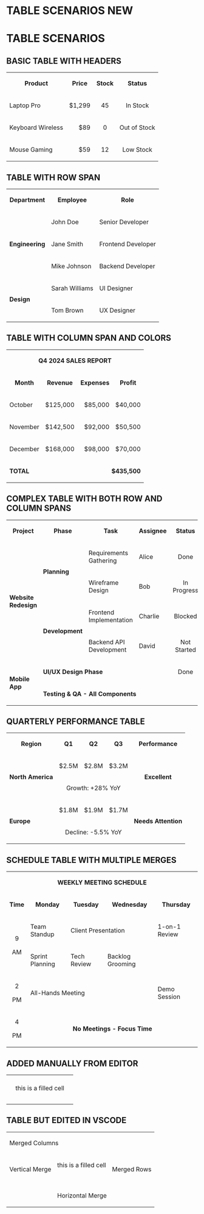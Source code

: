 # TABLE SCENARIOS NEW

# TABLE SCENARIOS

## BASIC TABLE WITH HEADERS

<table isTableHeaderOn="true" columnWidths="200,200,200,200">
  <tr>
    <td darkBackgroundColor="#1E40AF" align="center">
      <p><strong>Product</strong></p>
    </td>
    <td darkBackgroundColor="#1E40AF" align="center">
      <p><strong>Price</strong></p>
    </td>
    <td darkBackgroundColor="#1E40AF" align="center">
      <p><strong>Stock</strong></p>
    </td>
    <td darkBackgroundColor="#1E40AF" align="center">
      <p><strong>Status</strong></p>
    </td>
  </tr>
  <tr>
    <td darkBackgroundColor="#374151" align="left">
      <p>Laptop Pro</p>
    </td>
    <td darkBackgroundColor="#166534" align="right">
      <p>$1,299</p>
    </td>
    <td align="center">
      <p>45</p>
    </td>
    <td lightBackgroundColor="#22C55E" darkBackgroundColor="#14532D" align="center">
      <p>In Stock</p>
    </td>
  </tr>
  <tr>
    <td darkBackgroundColor="#374151" align="left">
      <p>Keyboard Wireless</p>
    </td>
    <td darkBackgroundColor="#991B1B" align="right">
      <p>$89</p>
    </td>
    <td align="center">
      <p>0</p>
    </td>
    <td lightBackgroundColor="#EF4444" darkBackgroundColor="#7F1D1D" align="center">
      <p>Out of Stock</p>
    </td>
  </tr>
  <tr>
    <td darkBackgroundColor="#374151" align="left">
      <p>Mouse Gaming</p>
    </td>
    <td darkBackgroundColor="#C2410C" align="right">
      <p>$59</p>
    </td>
    <td align="center">
      <p>12</p>
    </td>
    <td lightBackgroundColor="#F59E0B" darkBackgroundColor="#9A3412" align="center">
      <p>Low Stock</p>
    </td>
  </tr>
</table>

## TABLE WITH ROW SPAN

<table isTableHeaderOn="true" columnWidths="250,250,250">
  <tr>
    <td darkBackgroundColor="#1E3A8A" align="center">
      <p><strong>Department</strong></p>
    </td>
    <td darkBackgroundColor="#1E3A8A" align="center">
      <p><strong>Employee</strong></p>
    </td>
    <td darkBackgroundColor="#1E3A8A" align="center">
      <p><strong>Role</strong></p>
    </td>
  </tr>
  <tr>
    <td lightBackgroundColor="#3B82F6" darkBackgroundColor="#1E3A8A" align="left" rowSpan="3">
      <p><strong>Engineering</strong></p>
    </td>
    <td darkBackgroundColor="#1F2937" align="left">
      <p>John Doe</p>
    </td>
    <td darkBackgroundColor="#374151" align="left">
      <p>Senior Developer</p>
    </td>
  </tr>
  <tr>
    <td darkBackgroundColor="#1F2937" align="left">
      <p>Jane Smith</p>
    </td>
    <td darkBackgroundColor="#374151" align="left">
      <p>Frontend Developer</p>
    </td>
  </tr>
  <tr>
    <td darkBackgroundColor="#1F2937" align="left">
      <p>Mike Johnson</p>
    </td>
    <td darkBackgroundColor="#374151" align="left">
      <p>Backend Developer</p>
    </td>
  </tr>
  <tr>
    <td lightBackgroundColor="#8B5CF6" darkBackgroundColor="#6B21A8" align="left" rowSpan="2">
      <p><strong>Design</strong></p>
    </td>
    <td darkBackgroundColor="#581C87" align="left">
      <p>Sarah Williams</p>
    </td>
    <td darkBackgroundColor="#7C3AED" align="left">
      <p>UI Designer</p>
    </td>
  </tr>
  <tr>
    <td darkBackgroundColor="#581C87" align="left">
      <p>Tom Brown</p>
    </td>
    <td darkBackgroundColor="#7C3AED" align="left">
      <p>UX Designer</p>
    </td>
  </tr>
</table>

## TABLE WITH COLUMN SPAN AND COLORS

<table isTableHeaderOn="true" columnWidths="200,200,200,200">
  <tr>
    <td lightBackgroundColor="#10B981" darkBackgroundColor="#14532D" align="center" colSpan="4">
      <p><strong>Q4 2024 SALES REPORT</strong></p>
    </td>
  </tr>
  <tr>
    <td darkBackgroundColor="#1E40AF" align="center">
      <p><strong>Month</strong></p>
    </td>
    <td darkBackgroundColor="#1E40AF" align="center">
      <p><strong>Revenue</strong></p>
    </td>
    <td darkBackgroundColor="#1E40AF" align="center">
      <p><strong>Expenses</strong></p>
    </td>
    <td darkBackgroundColor="#1E40AF" align="center">
      <p><strong>Profit</strong></p>
    </td>
  </tr>
  <tr>
    <td darkBackgroundColor="#374151" align="left">
      <p>October</p>
    </td>
    <td lightBackgroundColor="#D1FAE5" darkBackgroundColor="#166534" align="right">
      <p>$125,000</p>
    </td>
    <td lightBackgroundColor="#FEE2E2" darkBackgroundColor="#991B1B" align="right">
      <p>$85,000</p>
    </td>
    <td lightBackgroundColor="#D1FAE5" darkBackgroundColor="#166534" align="right">
      <p>$40,000</p>
    </td>
  </tr>
  <tr>
    <td darkBackgroundColor="#374151" align="left">
      <p>November</p>
    </td>
    <td lightBackgroundColor="#D1FAE5" darkBackgroundColor="#166534" align="right">
      <p>$142,500</p>
    </td>
    <td lightBackgroundColor="#FEE2E2" darkBackgroundColor="#991B1B" align="right">
      <p>$92,000</p>
    </td>
    <td lightBackgroundColor="#D1FAE5" darkBackgroundColor="#166534" align="right">
      <p>$50,500</p>
    </td>
  </tr>
  <tr>
    <td darkBackgroundColor="#374151" align="left">
      <p>December</p>
    </td>
    <td lightBackgroundColor="#D1FAE5" darkBackgroundColor="#166534" align="right">
      <p>$168,000</p>
    </td>
    <td lightBackgroundColor="#FEE2E2" darkBackgroundColor="#991B1B" align="right">
      <p>$98,000</p>
    </td>
    <td lightBackgroundColor="#D1FAE5" darkBackgroundColor="#166534" align="right">
      <p>$70,000</p>
    </td>
  </tr>
  <tr>
    <td lightBackgroundColor="#FEF3C7" darkBackgroundColor="#C2410C" align="left">
      <p><strong>TOTAL</strong></p>
    </td>
    <td lightBackgroundColor="#FEF3C7" darkBackgroundColor="#C2410C" align="right" colSpan="3">
      <p><strong>$435,500</strong></p>
    </td>
  </tr>
</table>

## COMPLEX TABLE WITH BOTH ROW AND COLUMN SPANS

<table isTableHeaderOn="true" columnWidths="180,180,180,180,180">
  <tr>
    <td darkBackgroundColor="#1E3A8A" align="center">
      <p><strong>Project</strong></p>
    </td>
    <td darkBackgroundColor="#1E3A8A" align="center">
      <p><strong>Phase</strong></p>
    </td>
    <td darkBackgroundColor="#1E3A8A" align="center">
      <p><strong>Task</strong></p>
    </td>
    <td darkBackgroundColor="#1E3A8A" align="center">
      <p><strong>Assignee</strong></p>
    </td>
    <td darkBackgroundColor="#1E3A8A" align="center">
      <p><strong>Status</strong></p>
    </td>
  </tr>
  <tr>
    <td lightBackgroundColor="#60A5FA" darkBackgroundColor="#1E3A8A" align="left" rowSpan="4">
      <p><strong>Website Redesign</strong></p>
    </td>
    <td lightBackgroundColor="#A78BFA" darkBackgroundColor="#6B21A8" align="left" rowSpan="2">
      <p><strong>Planning</strong></p>
    </td>
    <td darkBackgroundColor="#374151" align="left">
      <p>Requirements Gathering</p>
    </td>
    <td darkBackgroundColor="#1F2937" align="left">
      <p>Alice</p>
    </td>
    <td lightBackgroundColor="#22C55E" darkBackgroundColor="#14532D" align="center">
      <p>Done</p>
    </td>
  </tr>
  <tr>
    <td darkBackgroundColor="#374151" align="left">
      <p>Wireframe Design</p>
    </td>
    <td darkBackgroundColor="#1F2937" align="left">
      <p>Bob</p>
    </td>
    <td lightBackgroundColor="#F59E0B" darkBackgroundColor="#9A3412" align="center">
      <p>In Progress</p>
    </td>
  </tr>
  <tr>
    <td lightBackgroundColor="#34D399" darkBackgroundColor="#14532D" align="left" rowSpan="2">
      <p><strong>Development</strong></p>
    </td>
    <td darkBackgroundColor="#374151" align="left">
      <p>Frontend Implementation</p>
    </td>
    <td darkBackgroundColor="#1F2937" align="left">
      <p>Charlie</p>
    </td>
    <td lightBackgroundColor="#EF4444" darkBackgroundColor="#7F1D1D" align="center">
      <p>Blocked</p>
    </td>
  </tr>
  <tr>
    <td darkBackgroundColor="#374151" align="left">
      <p>Backend API Development</p>
    </td>
    <td darkBackgroundColor="#1F2937" align="left">
      <p>David</p>
    </td>
    <td lightBackgroundColor="#3B82F6" darkBackgroundColor="#1E40AF" align="center">
      <p>Not Started</p>
    </td>
  </tr>
  <tr>
    <td lightBackgroundColor="#F472B6" darkBackgroundColor="#9F1239" align="left" rowSpan="2">
      <p><strong>Mobile App</strong></p>
    </td>
    <td lightBackgroundColor="#FCD34D" darkBackgroundColor="#C2410C" align="left" colSpan="3">
      <p><strong>UI/UX Design Phase</strong></p>
    </td>
    <td lightBackgroundColor="#22C55E" darkBackgroundColor="#14532D" align="center">
      <p>Done</p>
    </td>
  </tr>
  <tr>
    <td lightBackgroundColor="#FB7185" darkBackgroundColor="#9F1239" align="left" colSpan="4">
      <p><strong>Testing &#x26; QA - All Components</strong></p>
    </td>
  </tr>
</table>

## QUARTERLY PERFORMANCE TABLE

<table isTableHeaderOn="true" columnWidths="150,150,150,150,200">
  <tr>
    <td darkBackgroundColor="#1E40AF" align="center">
      <p><strong>Region</strong></p>
    </td>
    <td darkBackgroundColor="#1E40AF" align="center">
      <p><strong>Q1</strong></p>
    </td>
    <td darkBackgroundColor="#1E40AF" align="center">
      <p><strong>Q2</strong></p>
    </td>
    <td darkBackgroundColor="#1E40AF" align="center">
      <p><strong>Q3</strong></p>
    </td>
    <td darkBackgroundColor="#1E40AF" align="center">
      <p><strong>Performance</strong></p>
    </td>
  </tr>
  <tr>
    <td lightBackgroundColor="#6366F1" darkBackgroundColor="#1E3A8A" align="left" rowSpan="2">
      <p><strong>North America</strong></p>
    </td>
    <td lightBackgroundColor="#FEF3C7" darkBackgroundColor="#C2410C" align="right">
      <p>$2.5M</p>
    </td>
    <td lightBackgroundColor="#FEF3C7" darkBackgroundColor="#C2410C" align="right">
      <p>$2.8M</p>
    </td>
    <td lightBackgroundColor="#D1FAE5" darkBackgroundColor="#166534" align="right">
      <p>$3.2M</p>
    </td>
    <td lightBackgroundColor="#22C55E" darkBackgroundColor="#14532D" align="center" rowSpan="2">
      <p><strong>Excellent</strong></p>
    </td>
  </tr>
  <tr>
    <td lightBackgroundColor="#E0E7FF" darkBackgroundColor="#3730A3" align="center" colSpan="3">
      <p>Growth: +28% YoY</p>
    </td>
  </tr>
  <tr>
    <td lightBackgroundColor="#8B5CF6" darkBackgroundColor="#6B21A8" align="left" rowSpan="2">
      <p><strong>Europe</strong></p>
    </td>
    <td lightBackgroundColor="#FEF3C7" darkBackgroundColor="#C2410C" align="right">
      <p>$1.8M</p>
    </td>
    <td lightBackgroundColor="#FEF3C7" darkBackgroundColor="#C2410C" align="right">
      <p>$1.9M</p>
    </td>
    <td lightBackgroundColor="#FEE2E2" darkBackgroundColor="#991B1B" align="right">
      <p>$1.7M</p>
    </td>
    <td lightBackgroundColor="#F59E0B" darkBackgroundColor="#9A3412" align="center" rowSpan="2">
      <p><strong>Needs Attention</strong></p>
    </td>
  </tr>
  <tr>
    <td lightBackgroundColor="#FEE2E2" darkBackgroundColor="#7F1D1D" align="center" colSpan="3">
      <p>Decline: -5.5% YoY</p>
    </td>
  </tr>
</table>

## SCHEDULE TABLE WITH MULTIPLE MERGES

<table isTableHeaderOn="true" columnWidths="200,150,150,150,150">
  <tr>
    <td lightBackgroundColor="#0EA5E9" darkBackgroundColor="#0C4A6E" align="center" colSpan="5">
      <p><strong>WEEKLY MEETING SCHEDULE</strong></p>
    </td>
  </tr>
  <tr>
    <td darkBackgroundColor="#1E40AF" align="center">
      <p><strong>Time</strong></p>
    </td>
    <td darkBackgroundColor="#1E40AF" align="center">
      <p><strong>Monday</strong></p>
    </td>
    <td darkBackgroundColor="#1E40AF" align="center">
      <p><strong>Tuesday</strong></p>
    </td>
    <td darkBackgroundColor="#1E40AF" align="center">
      <p><strong>Wednesday</strong></p>
    </td>
    <td darkBackgroundColor="#1E40AF" align="center">
      <p><strong>Thursday</strong></p>
    </td>
  </tr>
  <tr>
    <td lightBackgroundColor="#F3F4F6" darkBackgroundColor="#374151" align="center" rowSpan="2">
      <p>9</p><div></div> AM<p></p>
    </td>
    <td lightBackgroundColor="#DBEAFE" darkBackgroundColor="#1E40AF" align="left">
      <p>Team Standup</p>
    </td>
    <td lightBackgroundColor="#D1FAE5" darkBackgroundColor="#14532D" align="left" colSpan="2">
      <p>Client Presentation</p>
    </td>
    <td lightBackgroundColor="#FCE7F3" darkBackgroundColor="#9F1239" align="left">
      <p>1-on-1 Review</p>
    </td>
  </tr>
  <tr>
    <td lightBackgroundColor="#FEF3C7" darkBackgroundColor="#C2410C" align="left">
      <p>Sprint Planning</p>
    </td>
    <td lightBackgroundColor="#E0E7FF" darkBackgroundColor="#3730A3" align="left">
      <p>Tech Review</p>
    </td>
    <td lightBackgroundColor="#FEF3C7" darkBackgroundColor="#C2410C" align="left">
      <p>Backlog Grooming</p>
    </td>
    <!-- <td lightBackgroundColor="#F9FAFB" darkBackgroundColor="#1F2937" align="left">
      <p></p>
    </td> -->
    <td align="left">
      <p></p>
    </td>
  </tr>
  <tr>
    <td lightBackgroundColor="#F3F4F6" darkBackgroundColor="#374151" align="center">
      <p>2</p><div></div> PM<p></p>
    </td>
    <td lightBackgroundColor="#FEE2E2" darkBackgroundColor="#991B1B" align="left" colSpan="3">
      <p>All-Hands Meeting</p>
    </td>
    <td lightBackgroundColor="#FCD34D" darkBackgroundColor="#9A3412" align="left">
      <p>Demo Session</p>
    </td>
  </tr>
  <tr>
    <td lightBackgroundColor="#F3F4F6" darkBackgroundColor="#374151" align="center">
      <p>4</p><div></div> PM<p></p>
    </td>
    <td lightBackgroundColor="#ECFDF5" darkBackgroundColor="#14532D" align="center" colSpan="4">
      <p><strong>No Meetings - Focus Time</strong></p>
    </td>
  </tr>
</table>

## ADDED MANUALLY FROM EDITOR

<table isTableHeaderOn="true" columnWidths="220,220,221">
  <tr>
    <td darkBackgroundColor="#B91C1C" lightBackgroundColor="#EF4444">
    </td>
    <td>
    </td>
    <td>
    </td>
  </tr>
  <tr>
    <td>
    </td>
    <td>
      <p>this is a filled cell</p>
    </td>
    <td lightBackgroundColor="#A5F3FC">
    </td>
  </tr>
  <tr>
    <td lightBackgroundColor="#C2410C">
    </td>
    <td darkBackgroundColor="#14B8A6" lightBackgroundColor="#14B8A6">
    </td>
    <td darkBackgroundColor="#BBF7D0">
    </td>
  </tr>
  <tr>
    <td>
    </td>
    <td>
    </td>
    <td>
    </td>
  </tr>
</table>


## TABLE BUT EDITED IN VSCODE

<table isTableHeaderOn="true" columnWidths="220,220,221">
  <tr>
    <td darkBackgroundColor="#B91C1C" lightBackgroundColor="#EF4444" colSpan="2">
      <p>Merged Columns</p>
    </td>
    <td>
      <p></p>
    </td>
  </tr>
  <tr>
    <td rowSpan="2">
      <p>Vertical Merge</p>
    </td>
    <td>
      <p>this is a filled cell</p>
    </td>
    <td lightBackgroundColor="#A5F3FC" rowSpan="2">
      <p>Merged Rows</p>
    </td>
  </tr>
  <tr>
    <td darkBackgroundColor="#14B8A6" lightBackgroundColor="#14B8A6">
      <p></p>
    </td>
  </tr>
  <tr>
    <td>
      <p></p>
    </td>
    <td darkBackgroundColor="#BBF7D0" colSpan="2">
      <p>Horizontal Merge</p>
    </td>
  </tr>
</table>



